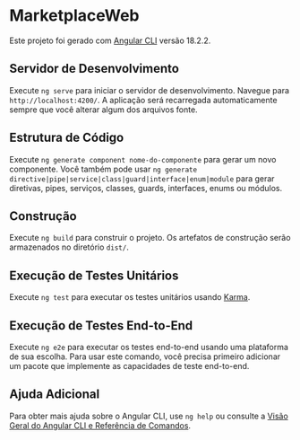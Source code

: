 # MarketplaceWeb

Este projeto foi gerado com [Angular CLI](https://github.com/angular/angular-cli) versão 18.2.2.

## Servidor de Desenvolvimento

Execute `ng serve` para iniciar o servidor de desenvolvimento. Navegue para `http://localhost:4200/`. A aplicação será recarregada automaticamente sempre que você alterar algum dos arquivos fonte.

## Estrutura de Código

Execute `ng generate component nome-do-componente` para gerar um novo componente. Você também pode usar `ng generate directive|pipe|service|class|guard|interface|enum|module` para gerar diretivas, pipes, serviços, classes, guards, interfaces, enums ou módulos.

## Construção

Execute `ng build` para construir o projeto. Os artefatos de construção serão armazenados no diretório `dist/`.

## Execução de Testes Unitários

Execute `ng test` para executar os testes unitários usando [Karma](https://karma-runner.github.io).

## Execução de Testes End-to-End

Execute `ng e2e` para executar os testes end-to-end usando uma plataforma de sua escolha. Para usar este comando, você precisa primeiro adicionar um pacote que implemente as capacidades de teste end-to-end.

## Ajuda Adicional

Para obter mais ajuda sobre o Angular CLI, use `ng help` ou consulte a [Visão Geral do Angular CLI e Referência de Comandos](https://angular.dev/tools/cli).
